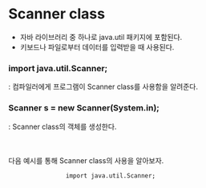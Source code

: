 # Scanner class
- 자바 라이브러리 중 하나로 java.util 패키지에 포함된다.
- 키보드나 파일로부터 데이터를 입력받을 때 사용된다.
### import java.util.Scanner;
: 컴파일러에게 프로그램이 Scanner class를 사용함을 알려준다.
### Scanner s = new Scanner(System.in);
: Scanner class의 객체를 생성한다.

<br /> 
<br /> 다음 예시를 통해 Scanner class의 사용을 알아보자.

                    import java.util.Scanner;
